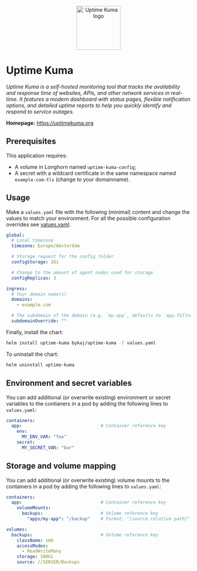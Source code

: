 <p align="center">
    <img src="https://cdn.jsdelivr.net/gh/selfhst/icons/svg/uptime-kuma.svg" height="120" alt="Uptime Kuma logo">
</p>

# Uptime Kuma
*Uptime Kuma is a self-hosted monitoring tool that tracks the availability and response time of websites, APIs, and other network services in real-time. It features a modern dashboard with status pages, flexible notification options, and detailed uptime reports to help you quickly identify and respond to service outages.*

**Homepage:** <https://uptimekuma.org>

## Prerequisites
This application requires:
- A volume in Longhorn named `uptime-kuma-config`;
- A secret with a wildcard certificate in the same namespace named `example-com-tls` (change to your domainname).

## Usage
Make a `values.yaml` file with the following (minimal) content and change the values to match your environment. For all the possible configuration overrides see [values.yaml](https://github.com/ByKaj/helm/blob/main/charts/uptime-kuma/values.yaml).
```yaml
global:
  # Local timezone
  timezone: Europe/Amsterdam

  # Storage request for the config folder
  configStorage: 1Gi

  # Change to the amount of agent nodes used for storage
  configReplicas: 3

ingress:
  # Your domain name(s)
  domains: 
    - example.com

  # The subdomain of the domain (e.g. `my-app`, defaults to `app.fullname`)
  subdomainOverride: ""
```

Finally, install the chart:
```bash
helm install uptime-kuma bykaj/uptime-kuma -f values.yaml
```
To uninstall the chart:
```bash
helm uninstall uptime-kuma
```

## Environment and secret variables
You can add additional (or overwrite existing) environment or secret variables to the contianers in a pod by adding the following lines to `values.yaml`:
```yaml
containers:
  app:                              # Container reference key
    env:
      MY_ENV_VAR: "foo"
    secret:
      MY_SECRET_VAR: "bar"
```

## Storage and volume mapping
You can add additional (or overwrite existing) volume mounts to the containers in a pod by adding the following lines to `values.yaml`:
```yaml
containers:
  app:                              # Container reference key
    volumeMounts:
      backups:                      # Volume reference key
        "apps/my-app": "/backup"    # Format: "[source relative path]": "<container mount path>"

volumes:
  backups:                          # Volume reference key
    className: smb
    accessModes: 
      - ReadWriteMany
    storage: 100Gi
    source: //SERVER/Backups
```